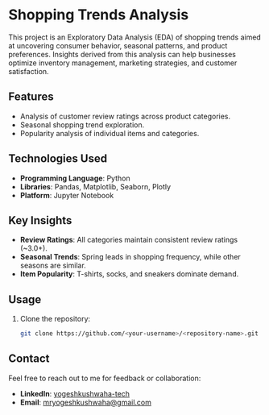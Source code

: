 # Shopping Trends Analysis

This project is an Exploratory Data Analysis (EDA) of shopping trends aimed at uncovering consumer behavior, seasonal patterns, and product preferences. Insights derived from this analysis can help businesses optimize inventory management, marketing strategies, and customer satisfaction.

## Features
- Analysis of customer review ratings across product categories.
- Seasonal shopping trend exploration.
- Popularity analysis of individual items and categories.

## Technologies Used
- **Programming Language**: Python
- **Libraries**: Pandas, Matplotlib, Seaborn, Plotly
- **Platform**: Jupyter Notebook

## Key Insights
- **Review Ratings**: All categories maintain consistent review ratings (~3.0+).
- **Seasonal Trends**: Spring leads in shopping frequency, while other seasons are similar.
- **Item Popularity**: T-shirts, socks, and sneakers dominate demand.


## Usage
1. Clone the repository:
   ```bash
   git clone https://github.com/<your-username>/<repository-name>.git

## Contact

Feel free to reach out to me for feedback or collaboration:  
- **LinkedIn**: [yogeshkushwaha-tech](www.linkedin.com/in/yogeshkushwaha-tech)  
- **Email**: [mryogeshkushwaha@gmail.com](mailto:mryogeshkushwaha@gmail.com)
